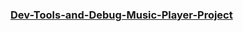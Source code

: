 ﻿### [Dev-Tools-and-Debug-Music-Player-Project](https://dev-tools-and-debug-music-player-project.netlify.app/)
